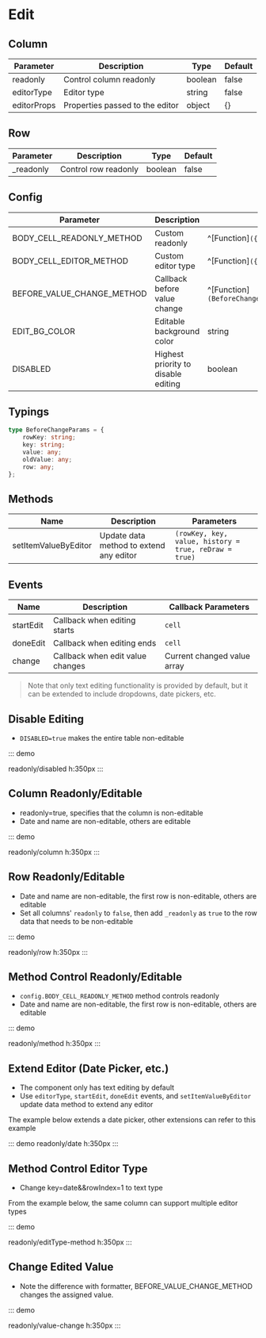 # Edit

## Column

| Parameter   | Description       | Type     | Default |
| ----------- | ----------------- | -------- | ------- |
| readonly    | Control column readonly | boolean  | false   |
| editorType  | Editor type       | string   | false   |
| editorProps | Properties passed to the editor | object | {}      |

## Row

| Parameter   | Description       | Type     | Default |
| ----------- | ----------------- | -------- | ------- |
| \_readonly  | Control row readonly | boolean  | false   |

## Config

| Parameter                     | Description          | Type  | Default |
| ----------------------------- | -------------------- | ----- | ------- |
| BODY_CELL_READONLY_METHOD     | Custom readonly      | ^[Function]`({row, column, rowIndex, colIndex, value})=>boolean\|void` | — |
| BODY_CELL_EDITOR_METHOD       | Custom editor type   | ^[Function]`({row, column, rowIndex, colIndex, value})=>string\|void`  | — |
| BEFORE_VALUE_CHANGE_METHOD    | Callback before value change | ^[Function]`(BeforeChangeParams[])=>BeforeChangeParams[]\|Promise<BeforeChangeParams[]>`  | — |
| EDIT_BG_COLOR                 | Editable background color | string  | `rgba(221,170,83,0.1)` |
| DISABLED                      | Highest priority to disable editing | boolean  | false |

## Typings
```ts
type BeforeChangeParams = {
    rowKey: string;
    key: string;
    value: any;
    oldValue: any;
    row: any;
};
```

## Methods

| Name           | Description                        | Parameters                                              |
| --------------------- | ---------------------------------- | ------------------------------------------------------- |
| setItemValueByEditor  | Update data method to extend any editor | `(rowKey, key, value, history = true, reDraw = true)`   |

## Events

| Name | Description            | Callback Parameters |
| ---------- | ---------------------- | ------------------- |
| startEdit  | Callback when editing starts | `cell`             |
| doneEdit   | Callback when editing ends   | `cell`             |
| change     | Callback when edit value changes | Current changed value array |

>Note that only text editing functionality is provided by default, but it can be extended to include dropdowns, date pickers, etc.

## Disable Editing
-   `DISABLED=true` makes the entire table non-editable

::: demo

readonly/disabled
h:350px
:::

## Column Readonly/Editable

-   readonly=true, specifies that the column is non-editable
-   Date and name are non-editable, others are editable

::: demo

readonly/column
h:350px
:::

## Row Readonly/Editable

-   Date and name are non-editable, the first row is non-editable, others are editable
-   Set all columns' `readonly` to `false`, then add `_readonly` as `true` to the row data that needs to be non-editable

::: demo

readonly/row
h:350px
:::

## Method Control Readonly/Editable

-   `config.BODY_CELL_READONLY_METHOD` method controls readonly
-   Date and name are non-editable, the first row is non-editable, others are editable

::: demo

readonly/method
h:350px
:::

## Extend Editor (Date Picker, etc.)

-   The component only has text editing by default
-   Use `editorType`, `startEdit`, `doneEdit` events, and `setItemValueByEditor` update data method to extend any editor

The example below extends a date picker, other extensions can refer to this example

::: demo
readonly/date
h:350px
:::

## Method Control Editor Type

-   Change key=date&&rowIndex=1 to text type

From the example below, the same column can support multiple editor types

::: demo

readonly/editType-method
h:350px
:::

## Change Edited Value

- Note the difference with formatter, BEFORE_VALUE_CHANGE_METHOD changes the assigned value.

::: demo

readonly/value-change
h:350px
:::
